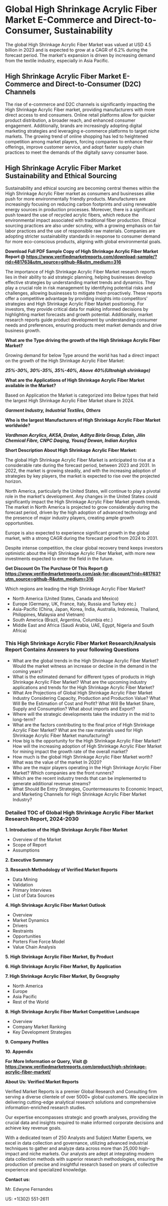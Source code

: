 <h1>Global High Shrinkage Acrylic Fiber Market E-Commerce and Direct-to-Consumer, Sustainability</h1><p class=""><p>The global High Shrinkage Acrylic Fiber Market was valued at USD 4.5 billion in 2023 and is expected to grow at a CAGR of 6.2% during the forecast period. The market's expansion is driven by increasing demand from the textile industry, especially in Asia Pacific.</p><h2>High Shrinkage Acrylic Fiber Market E-Commerce and Direct-to-Consumer (D2C) Channels</h2><p>The rise of e-commerce and D2C channels is significantly impacting the High Shrinkage Acrylic Fiber market, providing manufacturers with more direct access to end consumers. Online retail platforms allow for quicker product distribution, a broader reach, and enhanced consumer engagement. Additionally, brands are increasingly adopting digital marketing strategies and leveraging e-commerce platforms to target niche markets. The growing trend of online shopping has led to heightened competition among market players, forcing companies to enhance their offerings, improve customer service, and adopt faster supply chain practices to meet the demands of the digitally savvy consumer base.</p><h2>High Shrinkage Acrylic Fiber Market Sustainability and Ethical Sourcing</h2><p>Sustainability and ethical sourcing are becoming central themes within the High Shrinkage Acrylic Fiber market as consumers and businesses alike push for more environmentally friendly products. Manufacturers are increasingly focusing on reducing carbon footprints and using renewable energy sources in production processes. Moreover, there is a significant push toward the use of recycled acrylic fibers, which reduce the environmental impact associated with traditional fiber production. Ethical sourcing practices are also under scrutiny, with a growing emphasis on fair labor practices and the use of responsible raw materials. Companies are adopting stricter sustainability standards in response to consumer demand for more eco-conscious products, aligning with global environmental goals.</p></p><p class=""><strong>Download Full PDF Sample Copy of High Shrinkage Acrylic Fiber Market Report @ <a href="https://www.verifiedmarketreports.com/download-sample/?rid=481763&utm_source=github-R&utm_medium=316" target="_blank">https://www.verifiedmarketreports.com/download-sample/?rid=481763&utm_source=github-R&utm_medium=316</a></strong></p><p>The importance of&nbsp;High Shrinkage Acrylic Fiber Market research reports lies in their ability to aid strategic planning, helping businesses develop effective strategies by understanding market trends and dynamics. They play a crucial role in risk management by identifying potential risks and challenges, allowing businesses to mitigate them proactively. These reports offer a competitive advantage by providing insights into competitors' strategies and High Shrinkage Acrylic Fiber Market positioning. For investors, they provide critical data for making informed decisions by highlighting market forecasts and growth potential. Additionally, market research reports guide product development by understanding consumer needs and preferences, ensuring products meet market demands and drive business growth.</p><p><strong>What are the&nbsp;Type driving the growth of the High Shrinkage Acrylic Fiber Market?</strong></p><p id="" class="">Growing demand for below Type around the world has had a direct impact on the growth of the High Shrinkage Acrylic Fiber Market:</p><p class=""><em><strong>25%-30%, 30%-35%, 35%-40%, Above 40%(Ultrahigh shrinkage)</strong></em></p><p class=""><strong>What are the&nbsp;Applications&nbsp;of High Shrinkage Acrylic Fiber Market available in the Market?</strong></p><p id="" class="">Based on Application the Market is categorized into Below types that held the largest High Shrinkage Acrylic Fiber Market share In 2024.</p><p class=""><em><strong>Garment Industry, Industrial Textiles, Others</strong></em></p><p class=""><strong>Who is the largest Manufacturers of High Shrinkage Acrylic Fiber Market worldwide?</strong></p><p><em><strong>Vardhman Acrylics, AKSA, Dralon, Aditya Birla Group, Exlan, Jilin Chemical Fibre, CNPC Daqing, Yousuf Dewan, Indian Acrylics</strong></em></p><p id="" class=""><strong>Short Description About High Shrinkage Acrylic Fiber Market:</strong></p><p>The global High Shrinkage Acrylic Fiber Market is anticipated to rise at a considerable rate during the forecast period, between 2023 and 2031. In 2022, the market is growing steadily, and with the increasing adoption of strategies by key players, the market is expected to rise over the projected horizon.</p><p>North America, particularly the United States, will continue to play a pivotal role in the market's development. Any changes in the United States could significantly impact the High Shrinkage Acrylic Fiber Market growth trends. The market in North America is projected to grow considerably during the forecast period, driven by the high adoption of advanced technology and the presence of major industry players, creating ample growth opportunities.</p><p>Europe is also expected to experience significant growth in the global market, with a strong CAGR during the forecast period from 2024 to 2031.</p><p>Despite intense competition, the clear global recovery trend keeps investors optimistic about the High Shrinkage Acrylic Fiber Market, with more new investments expected to enter the field in the future.</p><p id="" class=""><strong>Get Discount On The Purchase Of This Report @ <a href="https://www.verifiedmarketreports.com/ask-for-discount/?rid=481763?utm_source=github-R&utm_medium=316" target="_blank">https://www.verifiedmarketreports.com/ask-for-discount/?rid=481763?utm_source=github-R&utm_medium=316</a></strong></p><p class="">Which regions are leading the High Shrinkage Acrylic Fiber Market?</p><ul><li>North America (United States, Canada and Mexico)</li><li>Europe (Germany, UK, France, Italy, Russia and Turkey etc.)</li><li>Asia-Pacific (China, Japan, Korea, India, Australia, Indonesia, Thailand, Philippines, Malaysia and Vietnam)</li><li>South America (Brazil, Argentina, Columbia etc.)</li><li>Middle East and Africa (Saudi Arabia, UAE, Egypt, Nigeria and South Africa)</li></ul><h3 id="" class="">This High Shrinkage Acrylic Fiber Market Research/Analysis Report Contains Answers to your following Questions</h3><ul><li>What are the global trends in the High Shrinkage Acrylic Fiber Market? Would the market witness an increase or decline in the demand in the coming years?</li><li>What is the estimated demand for different types of products in High Shrinkage Acrylic Fiber Market? What are the upcoming industry applications and trends for the High Shrinkage Acrylic Fiber Market?</li><li>What Are Projections of Global High Shrinkage Acrylic Fiber Market Industry Considering Capacity, Production and Production Value? What Will Be the Estimation of Cost and Profit? What Will Be Market Share, Supply and Consumption? What about imports and Export?</li><li>Where will the strategic developments take the industry in the mid to long-term?</li><li>What are the factors contributing to the final price of High Shrinkage Acrylic Fiber Market? What are the raw materials used for High Shrinkage Acrylic Fiber Market manufacturing?</li><li>How big is the opportunity for the High Shrinkage Acrylic Fiber Market? How will the increasing adoption of High Shrinkage Acrylic Fiber Market for mining impact the growth rate of the overall market?</li><li>How much is the global High Shrinkage Acrylic Fiber Market worth? What was the value of the market In 2020?</li><li>Who are the major players operating in the High Shrinkage Acrylic Fiber Market? Which companies are the front runners?</li><li>Which are the recent industry trends that can be implemented to generate additional revenue streams?</li><li>What Should Be Entry Strategies, Countermeasures to Economic Impact, and Marketing Channels for High Shrinkage Acrylic Fiber Market Industry?</li></ul><h3 id="" class="">Detailed TOC of Global High Shrinkage Acrylic Fiber Market Research Report, 2024-2030</h3><p id="" class=""><strong>1. Introduction of the High Shrinkage Acrylic Fiber Market</strong></p><ul><li>Overview of the Market</li><li>Scope of Report</li><li>Assumptions</li></ul><p id="" class=""><strong>2. Executive Summary</strong></p><p id="" class=""><strong>3. Research Methodology of Verified Market Reports</strong></p><ul><li>Data Mining</li><li>Validation</li><li>Primary Interviews</li><li>List of Data Sources</li></ul><p id="" class=""><strong>4. High Shrinkage Acrylic Fiber Market Outlook</strong></p><ul><li>Overview</li><li>Market Dynamics</li><li>Drivers</li><li>Restraints</li><li>Opportunities</li><li>Porters Five Force Model</li><li>Value Chain Analysis</li></ul><p id="" class=""><strong>5. High Shrinkage Acrylic Fiber Market, By Product</strong></p><p id="" class=""><strong>6. High Shrinkage Acrylic Fiber Market, By Application</strong></p><p id="" class=""><strong>7. High Shrinkage Acrylic Fiber Market, By Geography</strong></p><ul><li>North America</li><li>Europe</li><li>Asia Pacific</li><li>Rest of the World</li></ul><p id="" class=""><strong>8. High Shrinkage Acrylic Fiber Market Competitive Landscape</strong></p><ul><li>Overview</li><li>Company Market Ranking</li><li>Key Development Strategies</li></ul><p id="" class=""><strong>9. Company Profiles</strong></p><p id="" class=""><strong>10. Appendix</strong></p><p id="" class=""><strong>For More Information or Query, Visit @ <a href="https://www.verifiedmarketreports.com/product/high-shrinkage-acrylic-fiber-market/" target="_blank">https://www.verifiedmarketreports.com/product/high-shrinkage-acrylic-fiber-market/</a></strong></p><p id="" class=""><strong>About Us: Verified Market Reports</strong></p><p id="" class="">Verified Market Reports is a premier Global Research and Consulting firm serving a diverse clientele of over 5000+ global customers. We specialize in delivering cutting-edge analytical research solutions and comprehensive information-enriched research studies.</p><p id="" class="">Our expertise encompasses strategic and growth analyses, providing the crucial data and insights required to make informed corporate decisions and achieve key revenue goals.</p><p id="" class="">With a dedicated team of 250 Analysts and Subject Matter Experts, we excel in data collection and governance, utilizing advanced industrial techniques to gather and analyze data across more than 25,000 high-impact and niche markets. Our analysts are adept at integrating modern data collection methods with superior research methodologies, ensuring the production of precise and insightful research based on years of collective experience and specialized knowledge.</p><p id="" class=""><strong>Contact us:</strong></p><p id="" class="">Mr. Edwyne Fernandes</p><p id="" class="">US: +1(302) 551-2611</p>